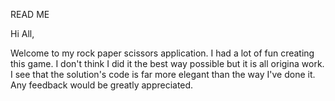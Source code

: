 READ ME

Hi All,

Welcome to my rock paper scissors application. I had a lot of fun creating this game. I don't think I did it the best way possible but it is all origina work. I see that the solution's code is far more elegant than the way I've done it. Any feedback would be greatly appreciated.
